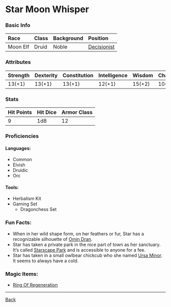 # Star Moon Whisper

### Basic Info

| Race | Class | Background | Position |
|:--|:--|:--|:--|
| Moon Elf | Druid | Noble | [Decisionist](../Documents/Decisionist.pdf) |

### Attributes

| Strength | Dexterity | Constitution | Intelligence | Wisdom | Charisma |
|:--|:--|:--|:--|:--|:--|
| 13(+1) | 13(+1) | 13(+1) | 12(+1) | 15(+2) | 10(0) |

### Stats

| Hit Points | Hit Dice | Armor Class |
|:--|:--|:--|
| 9 | 1d8 | 12 |

### Proficiencies
#### Languages:
- Common
- Elvish
- Druidic
- Orc

#### Tools:
- Herbalism Kit
- Gaming Set
    - Dragonchess Set

### Fun Facts:
- When in her wild shape form, on her feathers or fur, Star has a recognizable silhouette of [Omin Dran](http://www.acq-inc.com/our-company/staff).
- Star has taken a private park in the nice part of town as her sanctuary. It’s called [Starscape Park](../Locations/StarscapePark.md) and is accessible to anyone for a fee.
- Star has taken in a small owlbear chickcub who she named [Ursa Minor](../Companions/UrsaMinor.md). It seems to always have a cold.

### Magic Items:
- [Ring Of Regeneration](../MagicItems/RingOfRegeneration.md)

---
[Back](./)